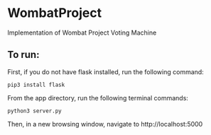 # WombatProject
Implementation of Wombat Project Voting Machine

## To run:
First, if you do not have flask installed, run the following command:

```pip3 install flask```

From the app directory, run the following terminal commands:

``` python3 server.py ```

Then, in a new browsing window, navigate to http://localhost:5000
